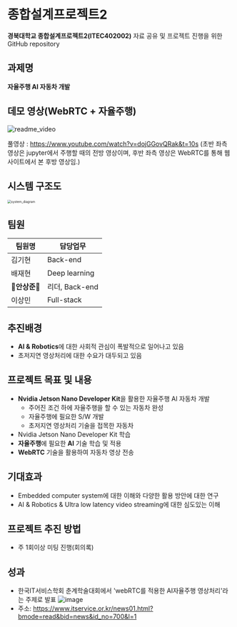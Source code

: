 

# 종합설계프로젝트2
**경북대학교 종합설계프로젝트2(ITEC402002)** 자료 공유 및 프로젝트 진행을 위한 GitHub repository

## 과제명
**자율주행 AI 자동차 개발**

## 데모 영상(WebRTC + 자율주행)

![readme_video](https://user-images.githubusercontent.com/52579096/121768912-ca56fd00-cb9b-11eb-9069-69aac07bc92a.gif)

풀영상 : https://www.youtube.com/watch?v=dojGGovQRak&t=10s
(초반 좌측 영상은 jupyter에서 주행할 때의 전방 영상이며, 후반 좌측 영상은 WebRTC를 통해 웹 사이트에서 본 후방 영상임.)

## 시스템 구조도

<img src="https://user-images.githubusercontent.com/52579096/121769630-a5fd1f80-cb9f-11eb-8d69-706f267554a4.JPG" alt="system_diagram" style="zoom: 50%;" />

##  팀원

| 팀원명 | 담당업무 |
| ------ | ------ |
|김기현|Back-end|
|배재현|Deep learning|
|**👑안상준👑**|리더, Back-end|
|이상민|Full-stack|


## 추진배경
- **AI & Robotics**에 대한 사회적 관심이 폭발적으로 일어나고 있음
- 초저지연 영상처리에 대한 수요가 대두되고 있음

## 프로젝트 목표 및 내용
- **Nvidia Jetson Nano Developer Kit**을 활용한 자율주행 AI 자동차 개발
  - 주어진 조건 하에 자율주행을 할 수 있는 자동차 완성
  - 자율주행에 필요한 S/W 개발
  - 초저지연 영상처리 기술을 접목한 자동차
- Nvidia Jetson Nano Developer Kit 학습
- **자율주행**에 필요한 **AI** 기술 학습 및 적용
- **WebRTC** 기술을 활용하여 자동차 영상 전송

## 기대효과
- Embedded computer system에 대한 이해와 다양한 활용 방안에 대한 연구
- AI & Robotics & Ultra low latency video streaming에 대한 심도있는 이해

## 프로젝트 추진 방법
- 주 1회이상 미팅 진행(회의록)

## 성과
- 한국IT서비스학회 춘계학술대회에서 'webRTC를 적용한 AI자율주행 영상처리'라는 주제로 발표
![image](https://user-images.githubusercontent.com/54826050/126258263-1d2135c2-90ee-4208-ae85-c7e02d4efa41.png)
- 주소: https://www.itservice.or.kr/news01.html?bmode=read&bid=news&id_no=700&l=1
